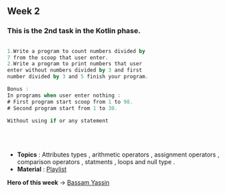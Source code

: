 
## Week 2

### This is the 2nd task in the Kotlin phase.

``` Kotlin Basic Task

1.Write a program to count numbers divided by
7 from the scoop that user enter.
2.Write a program to print numbers that user
enter without numbers divided by 3 and first
number divided by 3 and 5 finish your program.

Bonus :
In programs when user enter nothing :
# First program start scoop from 1 to 98.
# Second program start from 1 to 30.
 
Without using if or any statement
```
<br>
</br>

- **Topics** : Attributes types , arithmetic operators , assignment operators , comparison operators , statments , 
  loops and null type .
- **Material** : [Playlist](https://www.youtube.com/watch?v=Lcu-n6yaMKM&list=PLXjbGq0ERjFriC0igmYE9qUwwJfEHGJ8H&index=13)
  
**Hero of this week** -> [Bassam Yassin](https://github.com/Bassam-devAndroid)

